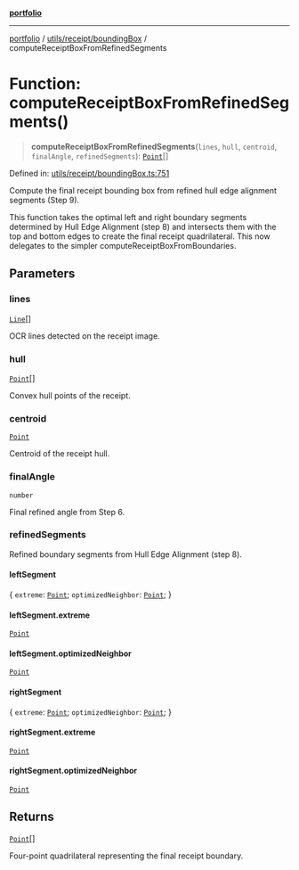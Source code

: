 [**portfolio**](../../../../README.md)

***

[portfolio](../../../../modules.md) / [utils/receipt/boundingBox](../README.md) / computeReceiptBoxFromRefinedSegments

# Function: computeReceiptBoxFromRefinedSegments()

> **computeReceiptBoxFromRefinedSegments**(`lines`, `hull`, `centroid`, `finalAngle`, `refinedSegments`): [`Point`](../../../../types/api/interfaces/Point.md)[]

Defined in: [utils/receipt/boundingBox.ts:751](https://github.com/tnorlund/Portfolio/blob/07f8f0201dea36cd4d7e6e4ab954e6b07f3497b0/portfolio/utils/receipt/boundingBox.ts#L751)

Compute the final receipt bounding box from refined hull edge alignment segments (Step 9).

This function takes the optimal left and right boundary segments determined by Hull Edge
Alignment (step 8) and intersects them with the top and bottom edges to create the final
receipt quadrilateral. This now delegates to the simpler computeReceiptBoxFromBoundaries.

## Parameters

### lines

[`Line`](../../../../types/api/interfaces/Line.md)[]

OCR lines detected on the receipt image.

### hull

[`Point`](../../../../types/api/interfaces/Point.md)[]

Convex hull points of the receipt.

### centroid

[`Point`](../../../../types/api/interfaces/Point.md)

Centroid of the receipt hull.

### finalAngle

`number`

Final refined angle from Step 6.

### refinedSegments

Refined boundary segments from Hull Edge Alignment (step 8).

#### leftSegment

\{ `extreme`: [`Point`](../../../../types/api/interfaces/Point.md); `optimizedNeighbor`: [`Point`](../../../../types/api/interfaces/Point.md); \}

#### leftSegment.extreme

[`Point`](../../../../types/api/interfaces/Point.md)

#### leftSegment.optimizedNeighbor

[`Point`](../../../../types/api/interfaces/Point.md)

#### rightSegment

\{ `extreme`: [`Point`](../../../../types/api/interfaces/Point.md); `optimizedNeighbor`: [`Point`](../../../../types/api/interfaces/Point.md); \}

#### rightSegment.extreme

[`Point`](../../../../types/api/interfaces/Point.md)

#### rightSegment.optimizedNeighbor

[`Point`](../../../../types/api/interfaces/Point.md)

## Returns

[`Point`](../../../../types/api/interfaces/Point.md)[]

Four-point quadrilateral representing the final receipt boundary.
